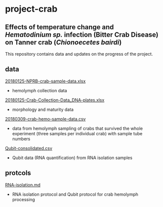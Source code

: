# project-crab

## Effects of temperature change and *Hematodinium sp.* infection (Bitter Crab Disease) on Tanner crab (*Chionoecetes bairdi*)

This repository contains data and updates on the progress of the project. 

## data

[20180125-NPRB-crab-sample-data.xlsx](https://github.com/grace-ac/project-crab/blob/master/data/20180125-NPRB-crab-sample-data.xlsx)
- hemolymph collection data

[20180125-Crab-Collection-Data_DNA-plates.xlsx](https://github.com/grace-ac/project-crab/blob/master/data/20180125-Crab-Collection-DATA_DNA-plates.xlsx)
- morphology and maturity data 

[20180309-crab-hemo-sample-data.csv](https://github.com/RobertsLab/project-crab/blob/master/data/20180309-crab-hemo-sample-data.csv)
- data from hemolymph sampling of crabs that survived the whole experiment (three samples per individual crab) with sample tube numbers

[Qubit-consolidated.csv](https://github.com/RobertsLab/project-crab/blob/master/data/Qubit-consolidated.csv)
- Qubit data (RNA quantification) from RNA isolation samples

## protcols

[RNA-isolation.md](https://github.com/grace-ac/project-crab/blob/master/protocols/RNA-isolation.md)
- RNA isolation protocol and Qubit protocol for crab hemolymph processing
